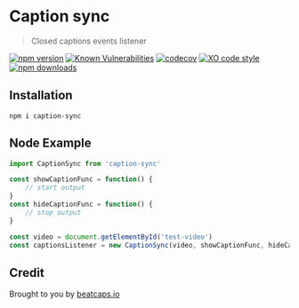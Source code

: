 # Caption sync

> Closed captions events listener

[![npm version](https://badgen.net/npm/v/caption-sync)](https://www.npmjs.com/package/caption-sync)
[![Known Vulnerabilities](https://snyk.io/test/github/goatandsheep/closed-captions-listener/badge.svg)](https://snyk.io/test/github/goatandsheep/closed-captions-listener)
[![codecov](https://badgen.net/codecov/c/github/goatandsheep/closed-captions-listener)](https://codecov.io/gh/goatandsheep/closed-captions-listener)
[![XO code style](https://badgen.net/badge/code%20style/XO/cyan)](https://github.com/xojs/xo)
[![npm downloads](https://img.shields.io/npm/dt/caption-sync.svg?style=flat-square)](https://www.npmjs.com/package/caption-sync)

## Installation

```shell
npm i caption-sync
```

## Node Example

```javascript
import CaptionSync from 'caption-sync'

const showCaptionFunc = function() {
    // start output
}
const hideCaptionFunc = function() {
    // stop output
}

const video = document.getElementById('test-video')
const captionsListener = new CaptionSync(video, showCaptionFunc, hideCaptionFunc);

```

## Credit

Brought to you by [beatcaps.io](https://www.beatcaps.io)

